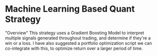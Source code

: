 # Machine Learning Based Quant Strategy
"Overview"
This strategy uses a Gradient Boosting Model to interpret multiple signals generated throughout trading, and determine if they're a win or a loss. I have also suggested a portfolio optimization script we can co-integrate with this, to optimize return over a larger period of time. 
